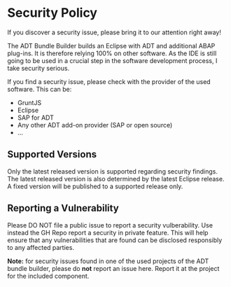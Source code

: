 # Security Policy

If you discover a security issue, please bring it to our attention right away!

The ADT Bundle Builder builds an Eclipse with ADT and additional ABAP plug-ins. It is therefore relying 100% on other software. As the IDE is still going to be used in a crucial step in the software development process, I take security serious. 

If you find a security issue, please check with the provider of the used software. This can be:

- GruntJS
- Eclipse
- SAP for ADT
- Any other ADT add-on provider (SAP or open source)
- ...

## Supported Versions

Only the latest released version is supported regarding security findings. The latest released version is also determined by the latest Eclipse release. A fixed version will be published to a supported release only.

## Reporting a Vulnerability

Please DO NOT file a public issue to report a security vulberability. Use instead the GH Repo report a security in private feature. This will help ensure that any vulnerabilities that are found can be disclosed responsibly to any affected parties.

**Note:** for security issues found in one of the used projects of the ADT bundle builder, please do **not** report an issue here. Report it at the project for the included component.
